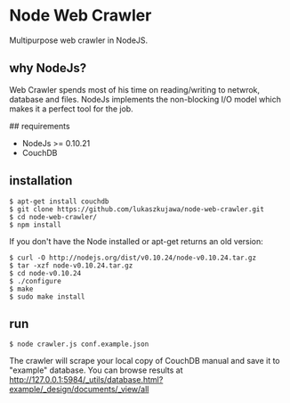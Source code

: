 Node Web Crawler
================
Multipurpose web crawler in NodeJS.

## why NodeJs?

Web Crawler spends most of his time on reading/writing to netwrok, database and files. NodeJs implements the non-blocking I/O model which makes it a perfect tool for the job. 

## requirements

- NodeJs >= 0.10.21
- CouchDB

## installation

```
$ apt-get install couchdb
$ git clone https://github.com/lukaszkujawa/node-web-crawler.git
$ cd node-web-crawler/
$ npm install
```

If you don't have the Node installed or apt-get returns an old version:
```
$ curl -O http://nodejs.org/dist/v0.10.24/node-v0.10.24.tar.gz
$ tar -xzf node-v0.10.24.tar.gz
$ cd node-v0.10.24
$ ./configure
$ make
$ sudo make install
```

## run
```
$ node crawler.js conf.example.json 
```


The crawler will scrape your local copy of CouchDB manual and save it to "example" database. You can browse results at http://127.0.0.1:5984/_utils/database.html?example/_design/documents/_view/all


